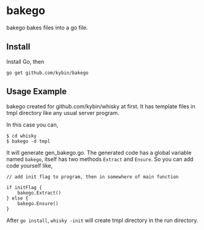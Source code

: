 # bakego

bakego bakes files into a go file.

## Install

Install Go, then

```
go get github.com/kybin/bakego
```

## Usage Example

bakego created for github.com/kybin/whisky at first.
It has template files in tmpl directory like any usual server program.

In this case you can,

```
$ cd whisky
$ bakego -d tmpl
```

It will generate gen_bakego.go.
The generated code has a global variable named `bakego`, itself has two methods `Extract` and `Ensure`.
So you can add code yourself like,

```
// add init flag to program, then in somewhere of main function

if initFlag {
	bakego.Extract()
} else {
	bakego.Ensure()
}
```

After `go install`, `whisky -init` will create tmpl directory in the run directory.
